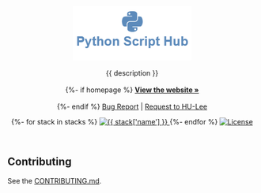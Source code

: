 <p align="center">
  <a href="https://github.com/{{ repo }}">
    <img src="logo.png" alt="Logo">
  </a>

  <p align="center">
    {{ description }}
    <br>
    <br>
    {%- if homepage %}
    <a href="{{ homepage }}"><strong>View the website »</strong></a>
    <br>
    <br>
    {%- endif %}
    <a href="https://github.com/{{ repo }}/issues">Bug Report</a>
    |
    <a href="https://github.com/{{ repo }}/issues">Request to HU-Lee</a>
  </p>

  <p align="center">
    {%- for stack in stacks %}
    <a href="{{ stack['href'] }}">
      <img src="{{ stack['src'] }}" alt="{{ stack['name'] }}">
    </a>
    {%- endfor %}
    <a href="./LICENSE">
      <img src="https://img.shields.io/github/license/{{ repo }}" alt="License">
    </a>
  </p>
</p>

<!-- Content -->

<br>

## Contributing

See the [CONTRIBUTING.md][contributing].

[contributing]: ./CONTRIBUTING.md
